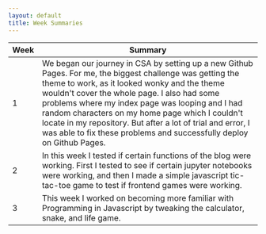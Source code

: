 ```yaml
---
layout: default
title: Week Summaries
---
```


| Week | Summary |
|------|---------|
| 1    | We began our journey in CSA by setting up a new Github Pages. For me, the biggest challenge was getting the theme to work, as it looked wonky and the theme wouldn't cover the whole page. I also had some problems where my index page was looping and I had random characters on my home page which I couldn't locate in my repository. But after a lot of trial and error, I was able to fix these problems and successfully deploy on Github Pages. |
| 2    | In this week I tested if certain functions of the blog were working. First I tested to see if certain jupyter notebooks were working, and then I made a simple javascript tic-tac-toe game to test if frontend games were working. |
| 3    | This week I worked on becoming more familiar with Programming in Javascript by tweaking the calculator, snake, and life game. |


<!-- Add more week summaries as needed -->
